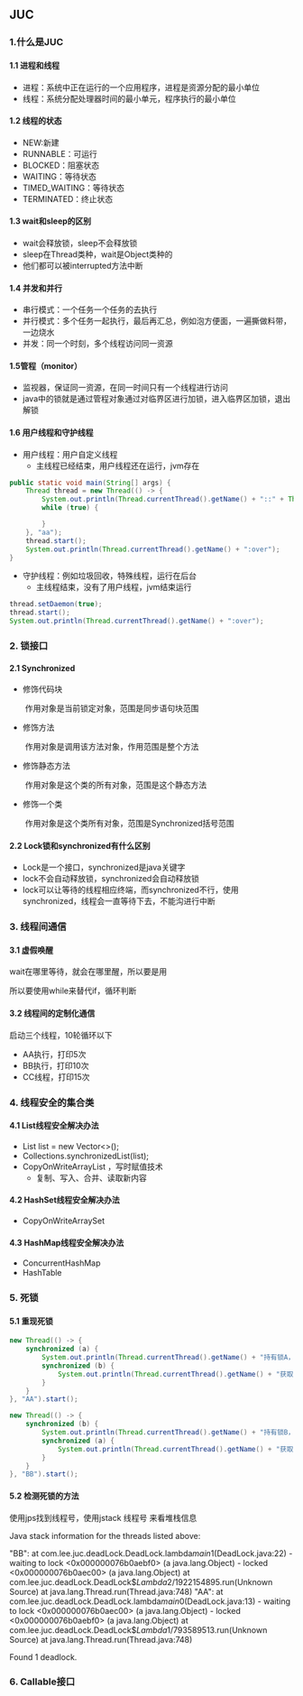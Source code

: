## JUC

### 1.什么是JUC

#### 1.1 进程和线程

+ 进程：系统中正在运行的一个应用程序，进程是资源分配的最小单位
+ 线程：系统分配处理器时间的最小单元，程序执行的最小单位

#### 1.2 线程的状态

+ NEW:新建
+ RUNNABLE：可运行
+ BLOCKED：阻塞状态
+ WAITING：等待状态
+ TIMED_WAITING：等待状态
+ TERMINATED：终止状态

#### 1.3 wait和sleep的区别

+ wait会释放锁，sleep不会释放锁
+ sleep在Thread类种，wait是Object类种的
+ 他们都可以被interrupted方法中断

#### 1.4 并发和并行

+ 串行模式：一个任务一个任务的去执行
+ 并行模式：多个任务一起执行，最后再汇总，例如泡方便面，一遍撕做料带，一边烧水
+ 并发：同一个时刻，多个线程访问同一资源



#### 1.5管程（monitor）

+ 监视器，保证同一资源，在同一时间只有一个线程进行访问
+ java中的锁就是通过管程对象通过对临界区进行加锁，进入临界区加锁，退出解锁

#### 1.6 用户线程和守护线程

+ 用户线程：用户自定义线程
  + 主线程已经结束，用户线程还在运行，jvm存在

```java
public static void main(String[] args) {
    Thread thread = new Thread(() -> {
        System.out.println(Thread.currentThread().getName() + "::" + Thread.currentThread().isDaemon());
        while (true) {

        }
    }, "aa");
    thread.start();
    System.out.println(Thread.currentThread().getName() + ":over");
}
```

+ 守护线程：例如垃圾回收，特殊线程，运行在后台
  + 主线程结束，没有了用户线程，jvm结束运行

```java
thread.setDaemon(true);
thread.start();
System.out.println(Thread.currentThread().getName() + ":over");
```

### 2. 锁接口

#### 2.1 Synchronized

+ 修饰代码块

  ​	作用对象是当前锁定对象，范围是同步语句块范围

+ 修饰方法

  ​	作用对象是调用该方法对象，作用范围是整个方法

+ 修饰静态方法

  ​	作用对象是这个类的所有对象，范围是这个静态方法

+ 修饰一个类

  ​	作用对象是这个类所有对象，范围是Synchronized括号范围



#### 2.2 Lock锁和synchronized有什么区别

+ Lock是一个接口，synchronized是java关键字
+ lock不会自动释放锁，synchronized会自动释放锁
+ lock可以让等待的线程相应终端，而synchronized不行，使用synchronized，线程会一直等待下去，不能沟进行中断

### 3. 线程间通信

#### 3.1 虚假唤醒

wait在哪里等待，就会在哪里醒，所以要是用

所以要使用while来替代if，循环判断

#### 3.2 线程间的定制化通信

启动三个线程，10轮循环以下

+ AA执行，打印5次
+ BB执行，打印10次
+ CC线程，打印15次

### 4. 线程安全的集合类

#### 4.1 List线程安全解决办法

+ List<String> list = new Vector<>();
+ Collections.synchronizedList(list);
+ CopyOnWriteArrayList ，写时赋值技术
  + 复制、写入、合并、读取新内容

#### 4.2 HashSet线程安全解决办法

+ CopyOnWriteArraySet

#### 4.3 HashMap线程安全解决办法

+ ConcurrentHashMap
+ HashTable

### 5. 死锁

#### 5.1 重现死锁

```java
new Thread(() -> {
    synchronized (a) {
        System.out.println(Thread.currentThread().getName() + "持有锁A，获取锁B");
        synchronized (b) {
            System.out.println(Thread.currentThread().getName() + "获取到锁B");
        }
    }
}, "AA").start();

new Thread(() -> {
    synchronized (b) {
        System.out.println(Thread.currentThread().getName() + "持有锁B，获取锁A");
        synchronized (a) {
            System.out.println(Thread.currentThread().getName() + "获取到锁A");
        }
    }
}, "BB").start();
```

#### 5.2 检测死锁的方法

使用jps找到线程号，使用jstack 线程号 来看堆栈信息

Java stack information for the threads listed above:

"BB":
        at com.lee.juc.deadLock.DeadLock.lambda$main$1(DeadLock.java:22)
        - waiting to lock <0x000000076b0aebf0> (a java.lang.Object)
        - locked <0x000000076b0aec00> (a java.lang.Object)
        at com.lee.juc.deadLock.DeadLock$$Lambda$2/1922154895.run(Unknown Source)
        at java.lang.Thread.run(Thread.java:748)
"AA":
        at com.lee.juc.deadLock.DeadLock.lambda$main$0(DeadLock.java:13)
        - waiting to lock <0x000000076b0aec00> (a java.lang.Object)
        - locked <0x000000076b0aebf0> (a java.lang.Object)
        at com.lee.juc.deadLock.DeadLock$$Lambda$1/793589513.run(Unknown Source)
        at java.lang.Thread.run(Thread.java:748)

Found 1 deadlock.

### 6. Callable接口